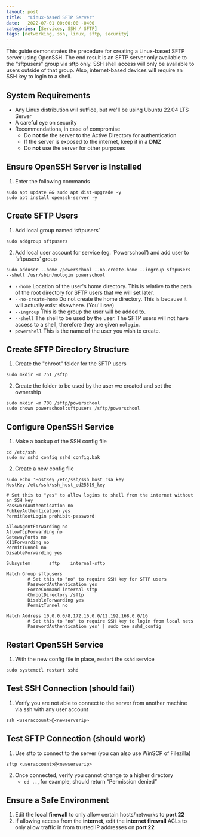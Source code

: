 ```yaml
---
layout: post
title:  "Linux-based SFTP Server"
date:   2022-07-01 00:00:00 -0400
categories: [Services, SSH / SFTP]
tags: [networking, ssh, linux, sftp, security]
---
```

This guide demonstrates the precedure for creating a Linux-based SFTP server using OpenSSH. The end result is an SFTP server only available to the “sftpusers” group via sftp only. SSH shell access will only be available to users outside of that group. Also, internet-based devices will require an SSH key to login to a shell.

## System Requirements
* Any Linux distribution will suffice,
but we'll be using Ubuntu 22.04 LTS Server
* A careful eye on security
* Recommendations, in case of compromise
    * Do **not** tie the server to the Active Directory for authentication
    * If the server is exposed to the internet, keep it in a **DMZ**
    * Do **not** use the server for other purposes

## Ensure OpenSSH Server is Installed
1. Enter the following commands
```shell
sudo apt update && sudo apt dist-upgrade -y
sudo apt install openssh-server -y
```

## Create SFTP Users
1. Add local group named ‘sftpusers’
```shell
sudo addgroup sftpusers
```
2. Add local user account for service (eg. ‘Powerschool’) and add user to ‘sftpusers’ group
```shell
sudo adduser --home /powerschool --no-create-home --ingroup sftpusers --shell /usr/sbin/nologin powerschool
```
- `--home` Location of the user's home directory. This is relative to the path of the root directory for SFTP users that we will set later.
- `--no-create-home` Do not create the home directory. This is because it will actually exist elsewhere. (You'll see)
- `--ingroup` This is the group the user will be added to.
- `--shell` The shell to be used by the user. The SFTP users will not have access to a shell, therefore they are given `nologin`.
- `powershell` This is the name of the user you wish to create.

## Create SFTP Directory Structure
1. Create the "chroot" folder for the SFTP users
```shell
sudo mkdir -m 751 /sftp
```
2. Create the folder to be used by the user we created and set the ownership
```shell
sudo mkdir -m 700 /sftp/powerschool
sudo chown powerschool:sftpusers /sftp/powerschool
```

## Configure OpenSSH Service
1. Make a backup of the SSH config file
```shell
cd /etc/ssh
sudo mv sshd_config sshd_config.bak
```
2. Create a new config file

```shell
sudo echo 'HostKey /etc/ssh/ssh_host_rsa_key
HostKey /etc/ssh/ssh_host_ed25519_key

# Set this to "yes" to allow logins to shell from the internet without an SSH key
PasswordAuthentication no
PubkeyAuthentication yes
PermitRootLogin prohibit-password

AllowAgentForwarding no
AllowTcpForwarding no
GatewayPorts no
X11Forwarding no
PermitTunnel no
DisableForwarding yes

Subsystem       sftp    internal-sftp

Match Group sftpusers
        # Set this to "no" to require SSH key for SFTP users
        PasswordAuthentication yes
        ForceCommand internal-sftp
        ChrootDirectory /sftp
        DisableForwarding yes
        PermitTunnel no

Match Address 10.0.0.0/8,172.16.0.0/12,192.168.0.0/16
        # Set this to "no" to require SSH key to login from local nets
        PasswordAuthentication yes' | sudo tee sshd_config
```

## Restart OpenSSH Service
1. With the new config file in place, restart the `sshd` service
```shell
sudo systemctl restart sshd
```

## Test SSH Connection (should fail)
1. Verify you are not able to connect to the server from another machine via ssh with any user account
```shell
ssh <useraccount>@<newserverip>
```

## Test SFTP Connection (should work)
1. Use sftp to connect to the server (you can also use WinSCP of Filezilla)
```shell
sftp <useraccount>@<newserverip>
```
2. Once connected, verify you cannot change to a higher directory
    * `cd ..`, for example, should return “Permission denied”

## Ensure a Safe Environment
1. Edit the **local firewall** to only allow certain hosts/networks to **port 22**
2. If allowing access from the **internet**, edit the **internet firewall** ACLs to only allow traffic in from trusted IP addresses on **port 22**

